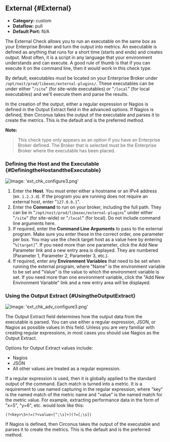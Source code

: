 ## External {#External}
 * **Category:** custom
 * **Dataflow:** pull
 * **Default Port:** N/A

The External Check allows you to run an executable on the same box as your Enterprise Broker and turn the output into metrics.  An executable is defined as anything that runs for a short time (starts and ends) and creates output. Most often, it is a script in any language that your environment understands and can execute.  A good rule of thumb is that if you can execute it on the command line, then it would work in this check type.

By default, executables must be located on your Enterprise Broker under `/opt/noit/prod/libexec/external-plugins/`. These executables can be under either "`/site`" (for site-wide executables) or "`/local`" (for local executables) and we'll execute them and parse the results. 

In the creation of the output, either a regular expression or Nagios is defined in the Output Extract field in the advanced options. If Nagios is defined, then Circonus takes the output of the executable and parses it to create the metrics.  This is the default and is the preferred method.

**Note:**
> This check type only appears as an option if you have an Enterprise Broker defined.
> The Broker that is selected must be the Enterprise Broker where the executable has been placed.


### Defining the Host and the Executable {#DefiningtheHostandtheExecutable}
![Image: 'ext_chk_configure3.png'](/assets/ext_chk_configure3.png?raw=true)

 1. Enter the **Host**. You must enter either a hostname or an IPv4 address (ex. `1.2.3.4`). If the program you are running does not require an external host, enter "`127.0.0.1`".
 1. Enter the **Command** to run on your broker, including the full path.  They can be in "`/opt/noit/prod/libexec/external-plugins`" under either "`/site`" (for site-wide) or "`/local`" (for local).  Do not include command line arguments here.
 1. If required, enter the **Command Line Arguments** to pass to the external program. Make sure you enter these in the correct order, one parameter per box. You may use the check target host as a value here by entering "`%[target]`". If you need more than one parameter, click the Add New Parameter link and a new entry area is displayed.  They are numbered (Parameter 1, Parameter 2, Parameter 3, etc.).
 1. If required, enter any **Environment Variables** that need to be set when running the external program, where "Name" is the environment variable to be set and "Value" is the value to which the environment variable is set. If you need more than one environment variable, click the "Add New Environment Variable" link and a new entry area will be displayed.


### Using the Output Extract {#UsingtheOutputExtract}
![Image: 'ext_chk_adv_configure3.png'](/assets/ext_chk_adv_configure3.png?raw=true)

The Output Extract field determines how the output data from the executable is parsed. You can use either a regular expression, JSON, or Nagios as possible values in this field. Unless you are very familiar with creating regular expressions, in most cases you should use Nagios as the Output Extract.

Options for Output Extract values include:
 * Nagios
 * JSON
 * All other values are treated as a regular expression.

If a regular expression is used, then it is globally applied to the standard output of the command.  Each match is turned into a metric.  It is a requirement to use named capturing in the regular expression, where "key" is the named match of the metric name and "value" is the named match for the metric value. For example, extracting performance data in the form of "x=5", "y=6", etc. would look like this:
```
(?<key>\S+)=(?<value>[^;\s]+)(?=[;\s])
``` 

If Nagios is defined, then Circonus takes the output of the executable and parses it to create the metrics.  This is the default and is the preferred method.

